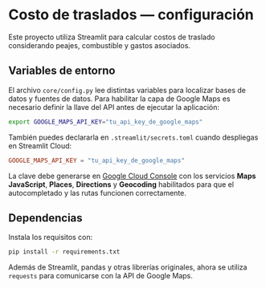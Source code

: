 # Costo de traslados — configuración

Este proyecto utiliza Streamlit para calcular costos de traslado considerando peajes, combustible y gastos asociados.

## Variables de entorno

El archivo `core/config.py` lee distintas variables para localizar bases de datos y fuentes de datos. Para habilitar la capa de Google Maps es necesario definir la llave del API antes de ejecutar la aplicación:

```bash
export GOOGLE_MAPS_API_KEY="tu_api_key_de_google_maps"
```

También puedes declararla en `.streamlit/secrets.toml` cuando despliegas en Streamlit Cloud:

```toml
GOOGLE_MAPS_API_KEY = "tu_api_key_de_google_maps"
```

La clave debe generarse en [Google Cloud Console](https://console.cloud.google.com/) con los servicios **Maps JavaScript**, **Places**, **Directions** y **Geocoding** habilitados para que el autocompletado y las rutas funcionen correctamente.

## Dependencias

Instala los requisitos con:

```bash
pip install -r requirements.txt
```

Además de Streamlit, pandas y otras librerías originales, ahora se utiliza `requests` para comunicarse con la API de Google Maps.